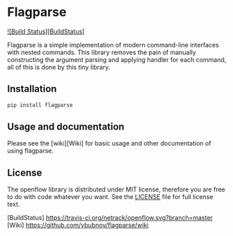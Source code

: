 # Flagparse

[![Build Status][BuildStatus]](https://travis-ci.org/ybubnov/flagparse)


Flagparse is a simple implementation of modern command-line interfaces with
nested commands. This library removes the pain of manually constructing the
argument parsing and applying handler for each command, all of this is done
by this tiny library.

## Installation

```sh
pip install flagparse
```

## Usage and documentation

Please see the [wiki][Wiki] for basic usage and other documentation of using
flagparse.

## License

The openflow library is distributed under MIT license, therefore you are free
to do with code whatever you want. See the [LICENSE](LICENSE) file for full
license text.

[BuildStatus] https://travis-ci.org/netrack/openflow.svg?branch=master
[Wiki] https://github.com/ybubnov/flagparse/wiki
